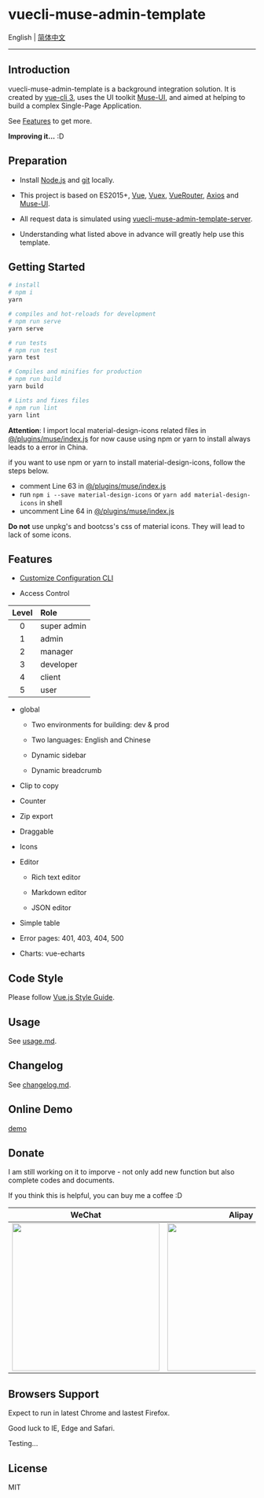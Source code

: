 # vuecli-muse-admin-template

English | [简体中文](./README_CN.md)

---

## Introduction

vuecli-muse-admin-template is a background integration solution. It is created by [vue-cli 3](https://cli.vuejs.org/), uses the UI toolkit [Muse-UI](https://muse-ui.org/), and aimed at helping to build a complex Single-Page Application.

See [Features](#Features) to get more.

**Improving it...** :D

## Preparation

- Install [Node.js](https://nodejs.org/en/) and [git](https://git-scm.com/) locally.

- This project is based on ES2015+, [Vue](https://vuejs.org/), [Vuex](https://vuex.vuejs.org/), [VueRouter](https://router.vuejs.org/guide/), [Axios](https://github.com/axios/axios) and [Muse-UI](https://muse-ui.org/).

- All request data is simulated using [vuecli-muse-admin-template-server](https://github.com/ModyQyW/vuecli-muse-admin-template-server).

- Understanding what listed above in advance will greatly help use this template.

## Getting Started

```sh
# install
# npm i
yarn

# compiles and hot-reloads for development
# npm run serve
yarn serve

# run tests
# npm run test
yarn test

# Compiles and minifies for production
# npm run build
yarn build

# Lints and fixes files
# npm run lint
yarn lint
```

**Attention**: I import local material-design-icons related files in [@/plugins/muse/index.js](./src/plugins/muse/index.js) for now cause using npm or yarn to install always leads to a error in China.

if you want to use npm or yarn to install material-design-icons, follow the steps below.

- comment Line 63 in [@/plugins/muse/index.js](./src/plugins/muse/index.js)
- run `npm i --save material-design-icons` or `yarn add material-design-icons` in shell
- uncomment Line 64 in [@/plugins/muse/index.js](./src/plugins/muse/index.js)

**Do not** use unpkg's and bootcss's css of material icons. They will lead to lack of some icons.

## Features

- [Customize Configuration CLI](https://cli.vuejs.org/config/)

- Access Control

|Level|Role|
|:-:|:--|
|0|super admin|
|1|admin|
|2|manager|
|3|developer|
|4|client|
|5|user|

- global

  - Two environments for building: dev & prod

  - Two languages: English and Chinese

  - Dynamic sidebar

  - Dynamic breadcrumb

- Clip to copy

- Counter

- Zip export

- Draggable

- Icons

- Editor

  - Rich text editor

  - Markdown editor

  - JSON editor

- Simple table

- Error pages: 401, 403, 404, 500

- Charts: vue-echarts

## Code Style

Please follow [Vue.js Style Guide](https://vuejs.org/v2/style-guide/index.html).

## Usage

See [usage.md](./docs/usage.md).

## Changelog

See [changelog.md](./docs/changelog.md).

## Online Demo

[demo](https://modyqyw.top/vuecli-muse-admin-template/dist/#/signin)

## Donate

I am still working on it to imporve - not only add new function but also complete codes and documents.

If you think this is helpful, you can buy me a coffee :D

|WeChat|Alipay|
|:-:|:-:|
|<img src="https://raw.githubusercontent.com/ModyQyW/Pictures/master/wechat.png" style="width: 300px;"/>|<img src="https://raw.githubusercontent.com/ModyQyW/Pictures/master/alipay.jpg" style="width: 300px;" />|

## Browsers Support

Expect to run in latest Chrome and lastest Firefox.

Good luck to IE, Edge and Safari.

Testing...

## License

MIT